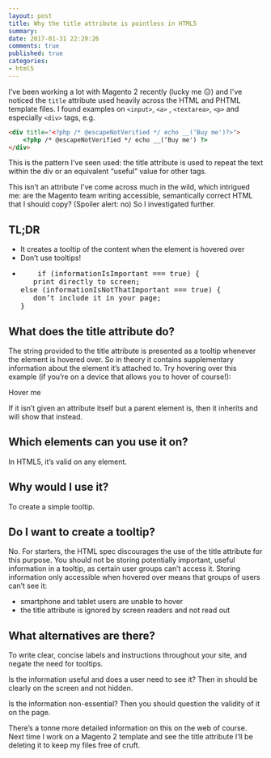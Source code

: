 ```yaml
---
layout: post
title: Why the title attribute is pointless in HTML5
summary: 
date: 2017-01-31 22:29:26
comments: true
published: true
categories:
- html5
---
```


I’ve been working a lot with Magento 2 recently (lucky me 😑) and I've noticed the `title` attribute used heavily across the HTML and PHTML template files. I found examples on `<input>`, `<a>` , `<textarea>`, `<p>` and especially `<div>` tags, e.g.

```html
<div title="<?php /* @escapeNotVerified */ echo __(‘Buy me')?>">
    <?php /* @escapeNotVerified */ echo __(‘Buy me') ?>
</div>
```

This is the pattern I've seen used: the title attribute is used to repeat the text within the div or an equivalent “useful” value for other tags.

This isn’t an attribute I've come across much in the wild, which intrigued me: are the Magento team writing accessible, semantically correct HTML that I should copy? (Spoiler alert: no) So I investigated further.

<div class="c-tldr">
    <h2 class="c-tldr__title">TL;DR</h2>
    <ul>
    <li>It creates a tooltip of the content when the element is hovered over</li>
    <li>Don’t use tooltips!</li>
    <li><pre>
    if (informationIsImportant === true) {
   print directly to screen;
else (informationIsNotThatImportant === true) {
   don’t include it in your page;
}</pre></li>
</ul></div>

## What does the title attribute do?

The string provided to the title attribute is presented as a tooltip whenever the element is hovered over. So in theory it contains supplementary information about the element it’s attached to. Try hovering over this example (if you’re on a device that allows you to hover of course!):

<div title="You'll only see me if you hover">Hover me</div>

If it isn’t given an attribute itself but a parent element is, then it inherits and will show that instead.

## Which elements can you use it on?

In HTML5, it’s valid on any element.

## Why would I use it?

To create a simple tooltip.

## Do I want to create a tooltip?

No. For starters, the HTML spec discourages the use of the title attribute for this purpose. You should not be storing potentially important, useful information in a tooltip, as certain user groups can’t access it. Storing information only accessible when hovered over means that groups of users can’t see it:

- smartphone and tablet users are unable to hover
- the title attribute is ignored by screen readers and not read out

## What alternatives are there?

To write clear, concise labels and instructions throughout your site, and negate the need for tooltips.

Is the information useful and does a user need to see it? Then in should be clearly on the screen and not hidden.

Is the information non-essential? Then you should question the validity of it on the page.

There’s a tonne more detailed information on this on the web of course. Next time I work on a Magento 2 template and see the title attribute I’ll be deleting it to keep my files free of cruft.
